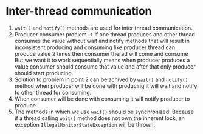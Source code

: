 # Inter-thread communication

1) `wait()` and `notify()` methods are used for inter thread communication.
2) Producer consumer problem -> if one thread produces and other thread consumes the value without wait and notify methods that will result in inconsistent producing and consuming like producer thread can produce value 2 times then consumer therad will come and consume But we want it to work sequentially means when producer produces a value consumer should consume that value and after that only producer should start producing.
3) Solution to problem in point 2 can be achived by `wait()` and `notify()` method when producer will be done with producing it will wait and notify to other thread for consuming.
4) When consumer will be done with consuming it will notify producer to produce.
5) The methods in which we use `wait()` should be synchronized. Because if a thread calling `wait()` method does not own the inherent lock, an exception `IllegalMonitorStateException` will be thrown.
